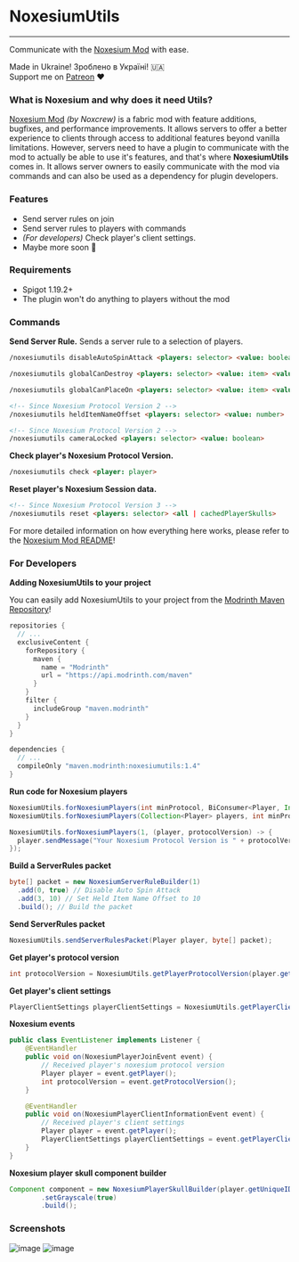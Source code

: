 # NoxesiumUtils
----------------
Communicate with the [Noxesium Mod](https://github.com/Noxcrew/noxesium) with ease.

Made in Ukraine! Зроблено в Україні! 🇺🇦\
Support me on [Patreon](https://patreon.com/SuperNeon4ik) ❤️

### What is Noxesium and why does it need Utils?
[Noxesium Mod](https://github.com/Noxcrew/noxesium) _(by Noxcrew)_ is a fabric mod with feature additions, bugfixes, and performance improvements. It allows servers to offer a better experience to clients through access to additional features beyond vanilla limitations. However, servers need to have a plugin to communicate with the mod to actually be able to use it's features, and that's where **NoxesiumUtils** comes in. It allows server owners to easily communicate with the mod via commands and can also be used as a dependency for plugin developers.

### Features
- Send server rules on join
- Send server rules to players with commands
- *(For developers)* Check player's client settings.
- Maybe more soon 🤔

### Requirements
- Spigot 1.19.2+
- The plugin won't do anything to players without the mod

### Commands
**Send Server Rule.** Sends a server rule to a selection of players.
```html
/noxesiumutils disableAutoSpinAttack <players: selector> <value: boolean>
```
```html
/noxesiumutils globalCanDestroy <players: selector> <value: item> <value: item> <value: item> ...
```
```html
/noxesiumutils globalCanPlaceOn <players: selector> <value: item> <value: item> <value: item> ...
```
```html
<!-- Since Noxesium Protocol Version 2 -->
/noxesiumutils heldItemNameOffset <players: selector> <value: number>
```
```html
<!-- Since Noxesium Protocol Version 2 -->
/noxesiumutils cameraLocked <players: selector> <value: boolean>
```

**Check player's Noxesium Protocol Version.**
```html
/noxesiumutils check <player: player>
```
**Reset player's Noxesium Session data.**
```html
<!-- Since Noxesium Protocol Version 3 -->
/noxesiumutils reset <players: selector> <all | cachedPlayerSkulls>
```

For more detailed information on how everything here works, please refer to the [Noxesium Mod README](https://github.com/Noxcrew/noxesium/#readme)!

### For Developers
**Adding NoxesiumUtils to your project**

You can easily add NoxesiumUtils to your project from the [Modrinth Maven Repository](https://docs.modrinth.com/docs/tutorials/maven/)!
```gradle
repositories {
  // ...
  exclusiveContent {
    forRepository {
      maven {
        name = "Modrinth"
        url = "https://api.modrinth.com/maven"
      }
    }
    filter {
      includeGroup "maven.modrinth"
    }
  }
}

dependencies {
  // ...
  compileOnly "maven.modrinth:noxesiumutils:1.4"
}
```

**Run code for Noxesium players**
```java
NoxesiumUtils.forNoxesiumPlayers(int minProtocol, BiConsumer<Player, Integer> playerConsumer);
NoxesiumUtils.forNoxesiumPlayers(Collection<Player> players, int minProtocol, BiConsumer<Player, Integer> playerConsumer);
```
```java
NoxesiumUtils.forNoxesiumPlayers(1, (player, protocolVersion) -> {
  player.sendMessage("Your Noxesium Protocol Version is " + protocolVersion);
});
```

**Build a ServerRules packet**
```java
byte[] packet = new NoxesiumServerRuleBuilder(1)
  .add(0, true) // Disable Auto Spin Attack
  .add(3, 10) // Set Held Item Name Offset to 10
  .build(); // Build the packet
```

**Send ServerRules packet**
```java
NoxesiumUtils.sendServerRulesPacket(Player player, byte[] packet);
```

**Get player's protocol version**
```java
int protocolVersion = NoxesiumUtils.getPlayerProtocolVersion(player.getUniqueId());
```

**Get player's client settings**
```java
PlayerClientSettings playerClientSettings = NoxesiumUtils.getPlayerClientSettings(player.getUniqueId());
```

**Noxesium events**
```java
public class EventListener implements Listener {
    @EventHandler
    public void on(NoxesiumPlayerJoinEvent event) {
        // Received player's noxesium protocol version
        Player player = event.getPlayer();
        int protocolVersion = event.getProtocolVersion();
    }

    @EventHandler
    public void on(NoxesiumPlayerClientInformationEvent event) {
        // Received player's client settings
        Player player = event.getPlayer();
        PlayerClientSettings playerClientSettings = event.getPlayerClientSettings();
    }
}
```

**Noxesium player skull component builder**
```java
Component component = new NoxesiumPlayerSkullBuilder(player.getUniqueID())
        .setGrayscale(true)
        .build();

```

### Screenshots
![image](https://user-images.githubusercontent.com/52915540/233479245-01f9fb7e-1d7c-4e98-83ed-ee235e696ff2.png)
![image](https://user-images.githubusercontent.com/52915540/233479405-5f7a96b1-8676-4ea9-9328-0988d348b1ed.png)
